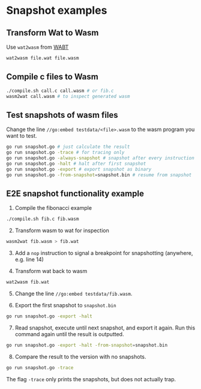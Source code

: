 # Snapshot examples

## Transform Wat to Wasm

Use `wat2wasm` from [WABT](https://github.com/WebAssembly/wabt)

```bash
wat2wasm file.wat file.wasm
```

## Compile c files to Wasm

```bash
./compile.sh call.c call.wasm # or fib.c
wasm2wat call.wasm # to inspect generated wasm
```

## Test snapshots of wasm files

Change the line `//go:embed testdata/<file>.wasm` to the wasm program you want to test.

```bash
go run snapshot.go # just calculate the result
go run snapshot.go -trace # for tracing only
go run snapshot.go -always-snapshot # snapshot after every instruction
go run snapshot.go -halt # halt after first snapshot
go run snapshot.go -export # export snapshot as binary
go run snapshot.go -from-snapshot=snapshot.bin # resume from snapshot 
```

## E2E snapshot functionality example

1. Compile the fibonacci example
 
```bash
./compile.sh fib.c fib.wasm
```

2. Transform wasm to wat for inspection

```bash
wasm2wat fib.wasm > fib.wat
```

3. Add a `nop` instruction to signal a breakpoint for snapshotting (anywhere, e.g. line 14)

4. Transform wat back to wasm

```bash
wat2wasm fib.wat
```

5. Change the line `//go:embed testdata/fib.wasm`.

6. Export the first snapshot to `snapshot.bin`

```bash
go run snapshot.go -export -halt
```

7. Read snapshot, execute until next snapshot, and export it again.
Run this command again until the result is outputted.

```bash
go run snapshot.go -export -halt -from-snapshot=snapshot.bin
```

8. Compare the result to the version with no snapshots.

```bash
go run snapshot.go -trace
```

The flag `-trace` only prints the snapshots, but does not actually trap.

